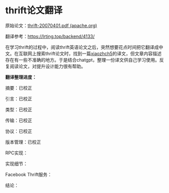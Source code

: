 # thrift论文翻译



原始论文：[thrift-20070401.pdf (apache.org)](https://thrift.apache.org/static/files/thrift-20070401.pdf)

翻译参考：https://lrting.top/backend/4133/



在学习thrift的过程中，阅读thrift英语论文之后，突然想要花点时间把它翻译成中文。在互联网上搜索thrift论文时，找到一篇[xiaozhch5](https://lrting.top/user/1)的译文，但文章内容描述存在有一些不准确的地方。于是结合chatgpt，整理一份译文供自己学习使用。反复阅读论文，对提升设计能力很有帮助。



**翻译整理进度：**

摘要：已校正

引言：已校正

类型：已校正

传输：已校正

协议：已校正

版本管理：已校正

RPC实现：

实现细节：

Facebook Thrift服务：

结论：